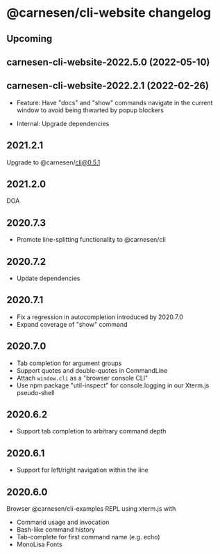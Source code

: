 # **@carnesen/cli-website** changelog

## Upcoming

## carnesen-cli-website-2022.5.0 (2022-05-10)



## carnesen-cli-website-2022.2.1 (2022-02-26)

- Feature: Have "docs" and "show" commands navigate in the current window to avoid being thwarted by popup blockers

- Internal: Upgrade dependencies

## 2021.2.1
Upgrade to @carnesen/cli@0.5.1

## 2021.2.0
DOA

## 2020.7.3
- Promote line-splitting functionality to @carnesen/cli

## 2020.7.2
- Update dependencies

## 2020.7.1
- Fix a regression in autocompletion introduced by 2020.7.0
- Expand coverage of "show" command

## 2020.7.0
- Tab completion for argument groups
- Support quotes and double-quotes in CommandLine
- Attach `window.cli` as a "browser console CLI"
- Use npm package "util-inspect" for console.logging in our Xterm.js pseudo-shell

## 2020.6.2
- Support tab completion to arbitrary command depth

## 2020.6.1
- Support for left/right navigation within the line

## 2020.6.0
Browser @carnesen/cli-examples REPL using xterm.js with
- Command usage and invocation
- Bash-like command history
- Tab-complete for first command name (e.g. echo)
- MonoLisa Fonts
